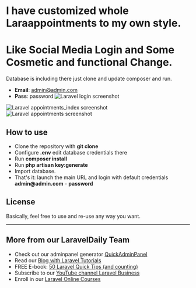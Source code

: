 # I have customized whole Laraappointments to my own style.
# Like Social Media Login and Some Cosmetic and functional Change.

Database is including there just clone and update composer and run.
- __Email__: admin@admin.com
- __Pass__: password
![Laravel login screenshot](https://github.com/shoaib0906/Appontment/blob/master/screencapture-localhost-appoint-login-2020-07-15-12_47_45.png)

![Laravel appointments_index screenshot](https://github.com/shoaib0906/Appontment/blob/master/screencapture-localhost-appoint-admin-appointments-2020-07-15-12_47_27.png)
![Laravel appointments screenshot](https://github.com/shoaib0906/Appontment/blob/master/appointment.PNG)

## How to use

- Clone the repository with __git clone__
- Configure __.env__  edit database credentials there
- Run __composer install__
- Run __php artisan key:generate__
- Import database.
- That's it: launch the main URL and login with default credentials __admin@admin.com__ - __password__

## License

Basically, feel free to use and re-use any way you want.

---

## More from our LaravelDaily Team

- Check out our adminpanel generator [QuickAdminPanel](https://quickadminpanel.com) 
- Read our [Blog with Laravel Tutorials](https://laraveldaily.com)
- FREE E-book: [50 Laravel Quick Tips (and counting)](https://laraveldaily.com/free-e-book-40-laravel-quick-tips-and-counting/)
- Subscribe to our [YouTube channel Laravel Business](https://www.youtube.com/channel/UCTuplgOBi6tJIlesIboymGA)
- Enroll in our [Laravel Online Courses](https://laraveldaily.teachable.com/)
